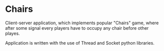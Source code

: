 # Chairs
Client-server application, which implements popular "Chairs" game, where after some signal every players have to occupy any chair before other playes.

Application is written with the use of Thread and Socket python libraries.
